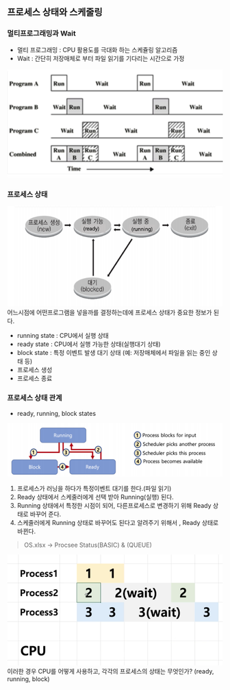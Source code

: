 
## 프로세스 상태와 스케줄링

### 멀티프로그래밍과 Wait
* 멀티 프로그래밍 : CPU 활용도를 극대화 하는 스케쥴링 알고리즘
* Wait : 간단히 저장매체로 부터 파일 읽기를 기다리는 시간으로 가정

![멀티프로그래밍과 Wait](img/16-1.png)

### 프로세스 상태 

![프로세스 상태 ](img/16-2.png)
어느시점에 어떤프로그램을 넣을까를 결정하는데에 프로세스 상태가 중요한 정보가 된다.
* running state : CPU에서 실행 상태
* ready state : CPU에서 실행 가능한 상태(실행대기 상태)
* block state : 특정 이벤트 발생 대기 상태 (예: 저장매체에서 파일을 읽는 중인 상태 등)
* 프로세스 생성
* 프로세스 종료

### 프로세스 상태 관계

* ready, running, block states

![프로세스 상태 ](img/16-3.png)
1. 프로세스가 러닝을 하다가 특정이벤트 대기를 한다.(파일 읽기)
2. Ready 상태에서 스케줄러에게 선택 받아 Running(실행) 된다.
3. Running 상태에서 특정한 시점이 되어, 다른프로세스로 변경하기 위해 Ready 상태로 바꾸어 준다.
4. 스케줄러에게 Running 상태로 바꾸어도 된다고 알려주기 위해서 , Ready 상태로 바뀐다.

> OS.xlsx -> Procsee Status(BASIC) & (QUEUE)

![프로세스 상태 ](img/16-4.png)
이러한 경우 CPU를 어떻게 사용하고, 각각의 프로세스의 상태는 무엇인가? (ready, running, block) 